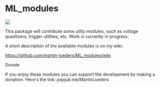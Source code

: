 # ML_modules

![](https://github.com/martin-lueders/ML_modules/blob/master/images/ML_modules.png)

This package will contribute some utiliy modules, such as voltage quantizers, trigger utilities, etc.
Work is currently in progress.

A short description of the available modules is on my wiki:

https://github.com/martin-lueders/ML_modules/wiki

Donate

If you enjoy those modules you can support the development by making a donation. Here's the link: paypal.me/MartinLueders
